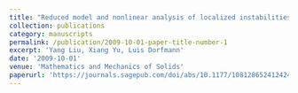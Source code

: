 ```yaml
---
title: "Reduced model and nonlinear analysis of localized instabilities of residually stressed cylinders under axial stretch"
collection: publications
category: manuscripts
permalink: /publication/2009-10-01-paper-title-number-1
excerpt: 'Yang Liu, Xiang Yu, Luis Dorfmann'
date: '2009-10-01'
venue: 'Mathematics and Mechanics of Solids'
paperurl: 'https://journals.sagepub.com/doi/abs/10.1177/10812865241242432'
---
```

